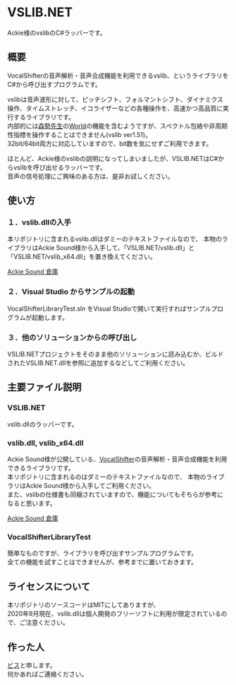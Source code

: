 
# VSLIB.NET
Ackie様のvslibのC#ラッバーです。


## 概要
VocalShifterの音声解析・音声合成機能を利用できるvslib、というライブラリをC#から呼び出すプログラムです。  

vslibは音声波形に対して、ピッチシフト、フォルマントシフト、ダイナミクス操作、タイムストレッチ、イコライザーなどの各種操作を、高速かつ高品質に実行するライブラリです。  
内部的には[森勢先生](https://github.com/mmorise)の[World](http://www.kki.yamanashi.ac.jp/~mmorise/world/)の機能を含むようですが、スペクトル包絡や非周期性指標を操作することはできません(vslib ver1.51)。  
32bit/64bit両方に対応していますので、bit数を気にせずご利用できます。  

ほとんど、Ackie様のvslibの説明になってしまいましたが、VSLIB.NETはC#からvslibを呼び出せるラッバーです。  
音声の信号処理にご興味のある方は、是非お試しください。  

## 使い方

### １．vslib.dllの入手
本リポジトリに含まれるvslib.dllはダミーのテキストファイルなので、
本物のライブラリはAckie Sound様から入手して、「VSLIB.NET/vslib.dll」と「VSLIB.NET/vslib_x64.dll」を置き換えてください。  

[Ackie Sound 倉庫](http://ackiesound.ifdef.jp/soko.html)

### ２．Visual Studio からサンプルの起動
VocalShifterLibraryTest.sln をVisual Studioで開いて実行すればサンプルプログラムが起動します。  

### ３．他のソリューションからの呼び出し
VSLIB.NETプロジェクトをそのまま他のソリューションに読み込むか、ビルドされたVSLIB.NET.dllを参照に追加するなどしてご利用ください。

## 主要ファイル説明


### VSLIB.NET
vslib.dllのラッパーです。  


### vslib.dll, vslib_x64.dll
Ackie Sound様が公開している、[VocalShifter](http://ackiesound.ifdef.jp/index.html)の音声解析・音声合成機能を利用できるライブラリです。  
本リポジトリに含まれるのはダミーのテキストファイルなので、
本物のライブラリはAckie Sound様から入手してご利用ください。  
また、vslibの仕様書も同梱されていますので、機能についてもそちらが参考になると思います。

[Ackie Sound 倉庫](http://ackiesound.ifdef.jp/soko.html)


### VocalShifterLibraryTest
簡単なものですが、ライブラリを呼び出すサンプルプログラムです。  
全ての機能を試すことはできませんが、参考までに置いておきます。


## ライセンスについて

本リポジトリのソースコードはMITにしてありますが、  
2020年9月現在、vslib.dllは個人開発のフリーソフトに利用が限定されているので、ご注意ください。


## 作った人
[ビス](https://biss-git.github.io/Portfolio/)と申します。  
何かあればご連絡ください。
